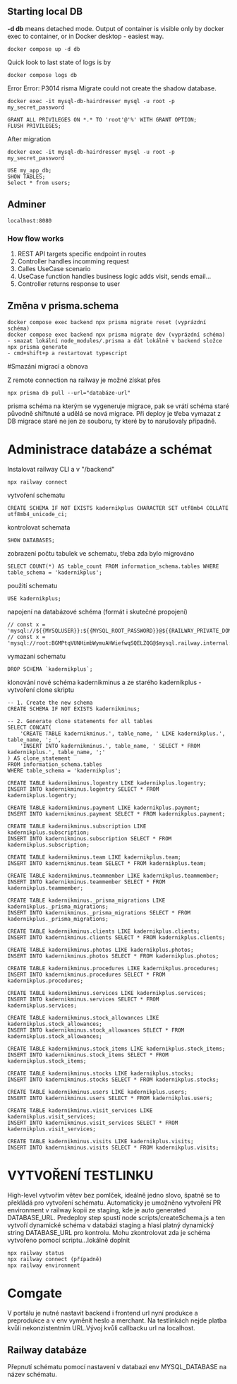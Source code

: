 ## Starting local DB

**-d db** means detached mode. Output of container is visible only by docker exec to container, or in Docker desktop - easiest way.

```
docker compose up -d db
```

Quick look to last state of logs is by

```
docker compose logs db
```

Error Error: P3014 risma Migrate could not create the shadow database.

```
docker exec -it mysql-db-hairdresser mysql -u root -p
my_secret_password
```

```
GRANT ALL PRIVILEGES ON *.* TO 'root'@'%' WITH GRANT OPTION;
FLUSH PRIVILEGES;
```

After migration

```
docker exec -it mysql-db-hairdresser mysql -u root -p
my_secret_password
```

```
USE my_app_db;
SHOW TABLES;
Select * from users;
```

## Adminer

```
localhost:8080
```

### How flow works

1. REST API targets specific endpoint in routes
2. Controller handles incomming request
3. Calles UseCase scenario
4. UseCase function handles business logic adds visit, sends email...
5. Controller returns response to user

## Změna v prisma.schema

```
docker compose exec backend npx prisma migrate reset (vyprázdní schéma)
docker compose exec backend npx prisma migrate dev (vyprázdní schéma)
- smazat lokální node_modules/.prisma a dát lokálně v backend složce npx prisma generate
- cmd+shift+p a restartovat typescript
```

#Smazání migrací a obnova

Z remote connection na railway je možné získat přes

```
npx prisma db pull --url="databáze-url"
```

prisma schéma na kterým se vygeneruje migrace, pak se vrátí schéma staré původně shiftnuté a udělá se nová migrace. Při deploy je třeba vymazat z DB migrace staré ne jen ze souboru, ty které by to narušovaly případně.

# Administrace databáze a schémat

Instalovat railway CLI a v "/backend"

```
npx railway connect
```

vytvoření schematu

```
CREATE SCHEMA IF NOT EXISTS kadernikplus CHARACTER SET utf8mb4 COLLATE utf8mb4_unicode_ci;
```

kontrolovat schemata

```
SHOW DATABASES;
```

zobrazení počtu tabulek ve schematu, třeba zda bylo migrováno

```
SELECT COUNT(*) AS table_count FROM information_schema.tables WHERE table_schema = 'kadernikplus';
```

použití schematu

```
USE kadernikplus;
```

napojení na databázové schéma (formát i skutečné propojení)

```
// const x = 'mysql://${{MYSQLUSER}}:${{MYSQL_ROOT_PASSWORD}}@${{RAILWAY_PRIVATE_DOMAIN}}:3306/${{MYSQL_DATABASE}}
// const x = 'mysql://root:BGMPtqVUNHimbWymuAHWiefwqSQELZQG@$mysql.railway.internal:3306/kadernikplus'
```

vymazani schematu

```
DROP SCHEMA `kadernikplus`;
```

klonování nové schéma kadernikminus a ze starého kadernikplus - vytvoření clone skriptu

```
-- 1. Create the new schema
CREATE SCHEMA IF NOT EXISTS kadernikminus;

-- 2. Generate clone statements for all tables
SELECT CONCAT(
    'CREATE TABLE kadernikminus.', table_name, ' LIKE kadernikplus.', table_name, '; ',
    'INSERT INTO kadernikminus.', table_name, ' SELECT * FROM kadernikplus.', table_name, ';'
) AS clone_statement
FROM information_schema.tables
WHERE table_schema = 'kadernikplus';
```

```
CREATE TABLE kadernikminus.logentry LIKE kadernikplus.logentry;
INSERT INTO kadernikminus.logentry SELECT * FROM kadernikplus.logentry;

CREATE TABLE kadernikminus.payment LIKE kadernikplus.payment;
INSERT INTO kadernikminus.payment SELECT * FROM kadernikplus.payment;

CREATE TABLE kadernikminus.subscription LIKE kadernikplus.subscription;
INSERT INTO kadernikminus.subscription SELECT * FROM kadernikplus.subscription;

CREATE TABLE kadernikminus.team LIKE kadernikplus.team;
INSERT INTO kadernikminus.team SELECT * FROM kadernikplus.team;

CREATE TABLE kadernikminus.teammember LIKE kadernikplus.teammember;
INSERT INTO kadernikminus.teammember SELECT * FROM kadernikplus.teammember;

CREATE TABLE kadernikminus._prisma_migrations LIKE kadernikplus._prisma_migrations;
INSERT INTO kadernikminus._prisma_migrations SELECT * FROM kadernikplus._prisma_migrations;

CREATE TABLE kadernikminus.clients LIKE kadernikplus.clients;
INSERT INTO kadernikminus.clients SELECT * FROM kadernikplus.clients;

CREATE TABLE kadernikminus.photos LIKE kadernikplus.photos;
INSERT INTO kadernikminus.photos SELECT * FROM kadernikplus.photos;

CREATE TABLE kadernikminus.procedures LIKE kadernikplus.procedures;
INSERT INTO kadernikminus.procedures SELECT * FROM kadernikplus.procedures;

CREATE TABLE kadernikminus.services LIKE kadernikplus.services;
INSERT INTO kadernikminus.services SELECT * FROM kadernikplus.services;

CREATE TABLE kadernikminus.stock_allowances LIKE kadernikplus.stock_allowances;
INSERT INTO kadernikminus.stock_allowances SELECT * FROM kadernikplus.stock_allowances;

CREATE TABLE kadernikminus.stock_items LIKE kadernikplus.stock_items;
INSERT INTO kadernikminus.stock_items SELECT * FROM kadernikplus.stock_items;

CREATE TABLE kadernikminus.stocks LIKE kadernikplus.stocks;
INSERT INTO kadernikminus.stocks SELECT * FROM kadernikplus.stocks;

CREATE TABLE kadernikminus.users LIKE kadernikplus.users;
INSERT INTO kadernikminus.users SELECT * FROM kadernikplus.users;

CREATE TABLE kadernikminus.visit_services LIKE kadernikplus.visit_services;
INSERT INTO kadernikminus.visit_services SELECT * FROM kadernikplus.visit_services;

CREATE TABLE kadernikminus.visits LIKE kadernikplus.visits;
INSERT INTO kadernikminus.visits SELECT * FROM kadernikplus.visits;
```

# VYTVOŘENÍ TESTLINKU

High-level vytvořím větev bez pomlček, ideálně jedno slovo, špatně se to překládá pro vytvoření schématu. Automaticky je umožněno vytvoření PR environment v railway kopii ze staging, kde je auto generated DATABASE_URL. Predeploy step spustí node scripts/createSchema.js a ten vytvoří dynamické schéma v databázi staging a hlasí platný dynamický string DATABASE_URL pro kontrolu. Mohu zkontrolovat zda je schéma vytvořeno pomocí scriptu...lokálně doplnit

```
npx railway status
npx railway connect (případně)
npx railway environment
```

# Comgate

V portálu je nutné nastavit backend i frontend url nyní produkce a preprodukce a v env vyměnit heslo a merchant.
Na testlinkách nejde platba kvůli nekonzistentním URL.Vývoj kvůli callbacku url na localhost.

## Railway databáze

Přepnutí schématu pomocí nastavení v databazi env MYSQL_DATABASE na název schématu.

